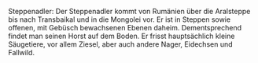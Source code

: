 Steppenadler: Der Steppenadler kommt von Rumänien über die Aralsteppe bis nach Transbaikal und in die Mongolei vor. Er ist in Steppen sowie offenen, mit Gebüsch bewachsenen Ebenen daheim. Dementsprechend findet man seinen Horst auf dem Boden. Er frisst hauptsächlich kleine Säugetiere, vor allem Ziesel, aber auch andere Nager, Eidechsen und Fallwild.
